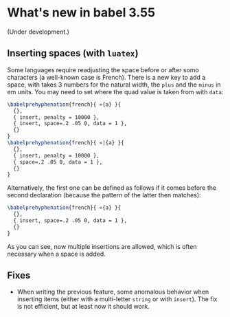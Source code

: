 # What's new in babel 3.55

(Under development.)

## Inserting spaces (with `luatex`)

Some languages require readjusting the space before or after somo
characters (a well-known case is French). There is a new key to add a
space, with takes 3 numbers for the natural width, the `plus` and the
`minus` in em units. You may need to set where the quad value is taken
from with `data`:
```tex
\babelprehyphenation{french}{ «{a} }{
  {},
  { insert, penalty = 10000 }, 
  { insert, space=.2 .05 0, data = 1 },
  {}
}
\babelprehyphenation{french}{ «|{a} }{
  {},
  { insert, penalty = 10000 },
  { space=.2 .05 0, data = 1 },
  {}
}
```
Alternatively, the first one can be defined as follows if it comes
before the second declaration (because the pattern of the latter
then matches):
```tex
\babelprehyphenation{french}{ «{a} }{
  {},
  { insert, space=.2 .05 0, data = 1 },
  {}
}
```

As you can see, now multiple insertions are allowed, which is often
necessary when a space is added.

## Fixes

* When writing the previous feature, some anomalous behavior when
  inserting items (either with a multi-letter `string` or with
  `insert`). The fix is not efficient, but at least now it should work.

 
